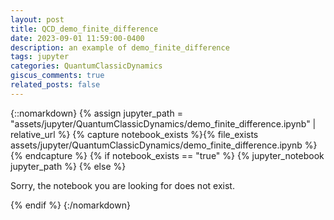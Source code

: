 ```yaml
---
layout: post
title: QCD_demo_finite_difference
date: 2023-09-01 11:59:00-0400
description: an example of demo_finite_difference
tags: jupyter
categories: QuantumClassicDynamics
giscus_comments: true
related_posts: false
---
```


<!-- To include a jupyter notebook in a post, you can use the following code:


Let's break it down: this is possible thanks to [Jekyll Jupyter Notebook plugin](https://github.com/red-data-tools/jekyll-jupyter-notebook) that allows you to embed jupyter notebooks in your posts. It basically calls [`jupyter nbconvert --to html`](https://nbconvert.readthedocs.io/en/latest/usage.html#convert-html) to convert the notebook to an html page and then includes it in the post. Since [Kramdown](https://jekyllrb.com/docs/configuration/markdown/) is the default Markdown renderer for Jekyll, we need to surround the call to the plugin with the [::nomarkdown](https://kramdown.gettalong.org/syntax.html#extensions) tag so that it stops processing this part with Kramdown and outputs the content as-is.

The plugin takes as input the path to the notebook, but it assumes the file exists. If you want to check if the file exists before calling the plugin, you can use the `file_exists` filter. This avoids getting a 404 error from the plugin and ending up displaying the main page inside of it instead. If the file does not exist, you can output a message to the user. The code displayed above outputs the following: -->

{::nomarkdown}
{% assign jupyter_path = "assets/jupyter/QuantumClassicDynamics/demo_finite_difference.ipynb" | relative_url %}
{% capture notebook_exists %}{% file_exists assets/jupyter/QuantumClassicDynamics/demo_finite_difference.ipynb %}{% endcapture %}
{% if notebook_exists == "true" %}
    {% jupyter_notebook jupyter_path %}
{% else %}
    <p>Sorry, the notebook you are looking for does not exist.</p>
{% endif %}
{:/nomarkdown}
